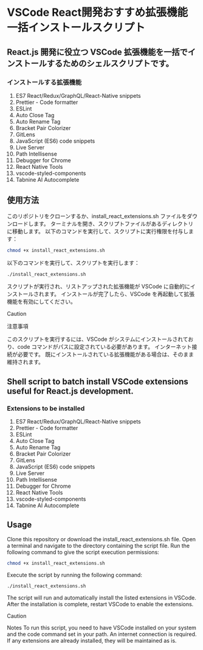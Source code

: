 # VSCode React開発おすすめ拡張機能一括インストールスクリプト
## React.js 開発に役立つ VSCode 拡張機能を一括でインストールするためのシェルスクリプトです。
  
### インストールする拡張機能

1. ES7 React/Redux/GraphQL/React-Native snippets
2. Prettier - Code formatter
3. ESLint
4. Auto Close Tag
5. Auto Rename Tag
6. Bracket Pair Colorizer
7. GitLens
8. JavaScript (ES6) code snippets
9. Live Server
10. Path Intellisense
11. Debugger for Chrome
12. React Native Tools
13. vscode-styled-components
14. Tabnine AI Autocomplete
  
## 使用方法

このリポジトリをクローンするか、install_react_extensions.sh ファイルをダウンロードします。
ターミナルを開き、スクリプトファイルがあるディレクトリに移動します。
以下のコマンドを実行して、スクリプトに実行権限を付与します：
```bash
chmod +x install_react_extensions.sh
```


以下のコマンドを実行して、スクリプトを実行します：
```bash
./install_react_extensions.sh
```
  
スクリプトが実行され、リストアップされた拡張機能が VSCode に自動的にインストールされます。
インストールが完了したら、VSCode を再起動して拡張機能を有効にしてください。

> [!CAUTION]
> 注意事項

このスクリプトを実行するには、VSCode がシステムにインストールされており、code コマンドがパスに設定されている必要があります。
インターネット接続が必要です。
既にインストールされている拡張機能がある場合は、そのまま維持されます。
　　
　　
## Shell script to batch install VSCode extensions useful for React.js development.
  
### Extensions to be installed
1. ES7 React/Redux/GraphQL/React-Native snippets
2. Prettier - Code formatter
3. ESLint
4. Auto Close Tag
5. Auto Rename Tag
6. Bracket Pair Colorizer
7. GitLens
8. JavaScript (ES6) code snippets
9. Live Server
10. Path Intellisense
11. Debugger for Chrome
12. React Native Tools
13. vscode-styled-components
14. Tabnine AI Autocomplete
  
## Usage
Clone this repository or download the install_react_extensions.sh file.
Open a terminal and navigate to the directory containing the script file.
Run the following command to give the script execution permissions:
```bash
chmod +x install_react_extensions.sh
```
Execute the script by running the following command:
```bash
./install_react_extensions.sh
```
  
The script will run and automatically install the listed extensions in VSCode.
After the installation is complete, restart VSCode to enable the extensions.
> [!CAUTION]
> Notes
To run this script, you need to have VSCode installed on your system and the code command set in your path.
An internet connection is required.
If any extensions are already installed, they will be maintained as is.
